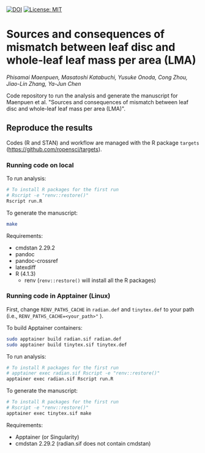 [![DOI](https://zenodo.org/badge/438468062.svg)](https://zenodo.org/badge/latestdoi/438468062)
[![License: MIT](https://img.shields.io/badge/License-MIT-yellow.svg)](https://opensource.org/licenses/MIT)


# Sources and consequences of mismatch between leaf disc and whole-leaf leaf mass per area (LMA)

*Phisamai Maenpuen,
Masatoshi Katabuchi,
Yusuke Onoda,
Cong Zhou,
Jiao-Lin Zhang,
Ya-Jun Chen*

Code repository to run the analysis and generate the manuscript for Maenpuen et al. "Sources and consequences of mismatch between leaf disc and whole-leaf leaf mass per area (LMA)".

## Reproduce the results

Codes (R and STAN) and workflow are managed with the R package `targets` (https://github.com/ropensci/targets).

### Running code on local

To run analysis:

```bash
# To install R packages for the first run
# Rscript -e "renv::restore()"
Rscript run.R
```

To generate the manuscript:

```bash
make
```

Requirements:

- cmdstan 2.29.2
- pandoc
- pandoc-crossref
- latexdiff
- R (4.1.3)
	- renv (`renv::restore()` will install all the R packages)

### Running code in Apptainer (Linux)

First, change `RENV_PATHS_CACHE` in `radian.def` and `tinytex.def` to your path (i.e.,
`
RENV_PATHS_CACHE=<your_path>"
`
).

To build Apptainer containers:

```bash
sudo apptainer build radian.sif radian.def
sudo apptainer build tinytex.sif tinytex.def
```

To run analysis:

```bash
# To install R packages for the first run
# apptainer exec radian.sif Rscript -e "renv::restore()"
apptainer exec radian.sif Rscript run.R
```

To generate the manuscript:

```bash
# To install R packages for the first run
# Rscript -e "renv::restore()"
apptainer exec tinytex.sif make
```

Requirements:

- Apptainer (or Singularity)
- cmdstan 2.29.2 (radian.sif does not contain cmdstan)
